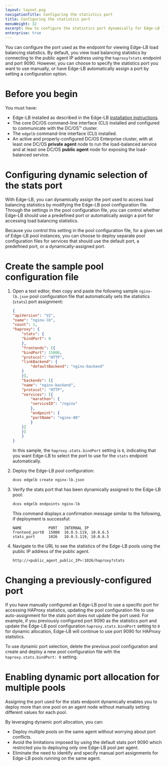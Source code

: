 ```yaml
---
layout: layout.pug
navigationTitle: Configuring the statistics port
title: Configuring the statistics port
menuWeight: 32
excerpt: How to configure the statistics port dynamically for Edge-LB load balancing
enterprise: true
---
```


You can configure the port used as the endpoint for viewing Edge-LB load balancing statistics. By default, you view load balancing statistics by connecting to the public agent IP address using the `haproxy?stats` endpoint and port 9090. However, you can choose to specify the statistics port you want to use manually, or have Edge-LB automatically assign a port by setting a configuration option.

# Before you begin
You must have:
* Edge-LB installed as described in the Edge-LB [installation instructions](/mesosphere/dcos/services/edge-lb/1.5/getting-started/installing).
* The core DC/OS command-line interface (CLI) installed and configured to communicate with the DC/OS&trade; cluster.
* The `edgelb` command-line interface (CLI) installed.
* An active and properly-configured DC/OS Enterprise cluster, with at least one DC/OS **private agent** node to run the load-balanced service and at least one DC/OS **public agent** node for exposing the load-balanced service.

# Configuring dynamic selection of the stats port
With Edge-LB, you can dynamically assign the port used to access load balancing statistics by modifying the Edge-LB pool configuration file. Through the settings in the pool configuration file, you can control whether Edge-LB should use a predefined port or automatically assign a port for accessing load balancing statistics. 

Because you control this setting in the pool configuration file, for a given set of Edge-LB pool instances, you can choose to deploy separate pool configuration files for services that should use the default port, a predefined port, or a dynamically-assigned port.

# Create the sample pool configuration file

1. Open a text editor, then copy and paste the following sample `nginx-lb.json` pool configuration file that automatically sets the statistics (`stats`) port assignment:

    ```json
    {
    "apiVersion": "V2",
    "name": "nginx-lb",
    "count": 1,
    "haproxy": {
        "stats": {
        "bindPort": 0
        },
        "frontends": [{
        "bindPort": 15000,
        "protocol": "HTTP",
        "linkBackend": {
            "defaultBackend": "nginx-backend"
        }
        }],
        "backends": [{
        "name": "nginx-backend",
        "protocol": "HTTP",
        "services": [{
            "marathon": {
            "serviceID": "/nginx"
            },
            "endpoint": {
            "portName": "nginx-80"
            }
        }]
        }]
        }
    }
    ```

    In this sample, the `haproxy.stats.bindPort` setting is `0`, indicating that you want Edge-LB to select the port to use for the `stats` endpoint automatically.

1. Deploy the Edge-LB pool configuration:

    ```bash
    dcos edgelb create nginx-lb.json
    ```

1. Verify the stats port that has been dynamically assigned to the Edge-LB pool:

    ```bash
    dcos edgelb endpoints nginx-lb
    ```

    This command displays a confirmation message similar to the following, if deployment is successful:

    ```
    NAME            PORT   INTERNAL IP           
    frontend_port0  15000  10.0.5.119, 10.0.6.5  
    stats_port      1026   10.0.5.119, 10.0.6.5
    ```

1. Navigate to the URL to see the statistics of the Edge-LB pools using the public IP address of the public agent.

    ```
    http://<public_agent_public_IP>:1026/haproxy?stats
    ```

# Changing a previously-configured port
If you have manually configured an Edge-LB pool to use a specific port for accessing HAProxy statistics, updating the pool configuration file to use auto-assignment for the stats port does not update the port used. For example, if you previously configured port 9090 as the statistics port and update the Edge-LB pool configuration `haproxy.stats.bindPort` setting to `0` for dynamic allocation, Edge-LB will continue to use port 9090 for HAProxy statistics.

To use dynamic port selection, delete the previous pool configuration and create and deploy a new pool configuration file with the `haproxy.stats.bindPort: 0` setting.

# Enabling dynamic port allocation for multiple pools
Assigning the port used for the stats endpoint dynamically enables you to deploy more than one pool on an agent node without manually setting different values for each pool.  

By leveraging dynamic port allocation, you can:
- Deploy multiple pools on the same agent without worrying about port conflicts.
- Avoid the limitations imposed by using the default stats port 9090 which restricted you to deploying only one Edge-LB pool per agent.
- Eliminate the need to identify and specify manual port assignments for Edge-LB pools running on the same agent.
